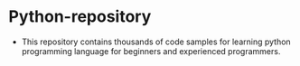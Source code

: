 # Python-repository
 - This repository contains thousands of code samples for learning python programming language for beginners and experienced programmers.

